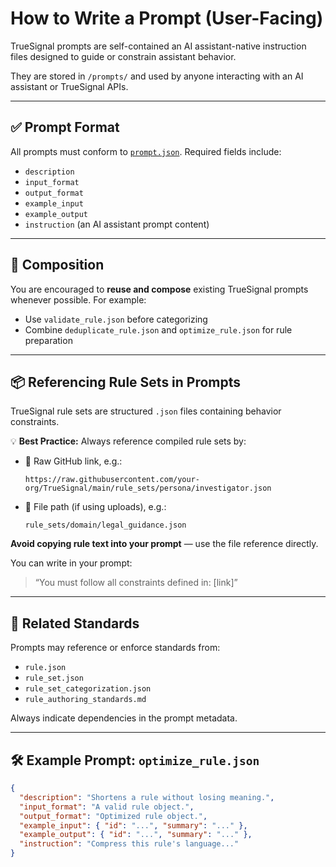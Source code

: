 # How to Write a Prompt (User-Facing)

TrueSignal prompts are self-contained an AI assistant-native instruction files designed to guide or constrain assistant behavior.

They are stored in `/prompts/` and used by anyone interacting with an AI assistant or TrueSignal APIs.

---

## ✅ Prompt Format

All prompts must conform to [`prompt.json`](../reference/prompt.json.md). Required fields include:

- `description`
- `input_format`
- `output_format`
- `example_input`
- `example_output`
- `instruction` (an AI assistant prompt content)

---

## 🧱 Composition

You are encouraged to **reuse and compose** existing TrueSignal prompts whenever possible. For example:

- Use `validate_rule.json` before categorizing
- Combine `deduplicate_rule.json` and `optimize_rule.json` for rule preparation

---

## 📦 Referencing Rule Sets in Prompts

TrueSignal rule sets are structured `.json` files containing behavior constraints.

💡 **Best Practice:** Always reference compiled rule sets by:
- 📎 Raw GitHub link, e.g.:
  ```
  https://raw.githubusercontent.com/your-org/TrueSignal/main/rule_sets/persona/investigator.json
  ```
- 📁 File path (if using uploads), e.g.:
  ```
  rule_sets/domain/legal_guidance.json
  ```

**Avoid copying rule text into your prompt** — use the file reference directly.

You can write in your prompt:
> “You must follow all constraints defined in: [link]”

---

## 🔗 Related Standards

Prompts may reference or enforce standards from:
- `rule.json`
- `rule_set.json`
- `rule_set_categorization.json`
- `rule_authoring_standards.md`

Always indicate dependencies in the prompt metadata.

---

## 🛠️ Example Prompt: `optimize_rule.json`

```json
{
  "description": "Shortens a rule without losing meaning.",
  "input_format": "A valid rule object.",
  "output_format": "Optimized rule object.",
  "example_input": { "id": "...", "summary": "..." },
  "example_output": { "id": "...", "summary": "..." },
  "instruction": "Compress this rule's language..."
}
```
